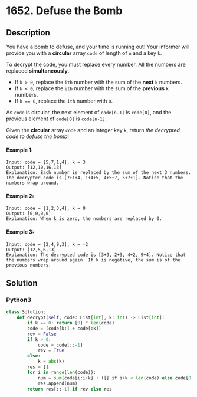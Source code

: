 # 1652. Defuse the Bomb

## Description
You have a bomb to defuse, and your time is running out! Your informer will provide you with a **circular** array `code` of length of `n` and a key `k`.

To decrypt the code, you must replace every number. All the numbers are replaced **simultaneously**.

* If `k > 0`, replace the `ith` number with the sum of the **next** `k` numbers.
* If `k < 0`, replace the `ith` number with the sum of the **previous** `k` numbers.
* If `k == 0`, replace the `ith` number with `0`.

As `code` is circular, the next element of `code[n-1]` is `code[0]`, and the previous element of `code[0]` is `code[n-1]`.

Given the **circular** array `code` and an integer key `k`, return *the decrypted code to defuse the bomb*!

#### Example 1:
```
Input: code = [5,7,1,4], k = 3
Output: [12,10,16,13]
Explanation: Each number is replaced by the sum of the next 3 numbers. The decrypted code is [7+1+4, 1+4+5, 4+5+7, 5+7+1]. Notice that the numbers wrap around.
```

#### Example 2:
```
Input: code = [1,2,3,4], k = 0
Output: [0,0,0,0]
Explanation: When k is zero, the numbers are replaced by 0. 
```

#### Example 3:
```
Input: code = [2,4,9,3], k = -2
Output: [12,5,6,13]
Explanation: The decrypted code is [3+9, 2+3, 4+2, 9+4]. Notice that the numbers wrap around again. If k is negative, the sum is of the previous numbers.
```


## Solution

### Python3
```python
class Solution:
    def decrypt(self, code: List[int], k: int) -> List[int]:
        if k == 0: return [0] * len(code)
        code = (code[k:] + code[:k])
        rev = False
        if k > 0:
            code = code[::-1]
            rev = True
        else:
            k = abs(k)
        res = []
        for i in range(len(code)):
            num = sum(code[i:i+k] + ([] if i+k < len(code) else code[0:i+k-len(code)]))
            res.append(num)
        return res[::-1] if rev else res
```